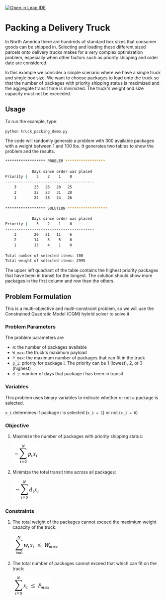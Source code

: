 [![Open in Leap IDE](	
	https://cdn-assets.cloud.dwavesys.com/shared/latest/badges/leapide.svg)](
	https://ide.dwavesys.io/#https://github.com/dwave-training/truck-packing)


# Packing a Delivery Truck

In North America there are hundreds of standard box sizes that consumer goods can be
shipped in. Selecting and loading these different sized parcels onto delivery trucks
makes for a very complex optimization problem, especially when other factors such as
priority shipping and order date are considered.

In this example we consider a simple scenario where we have a single truck and single
box size. We want to choose packages to load onto the truck so that the number of
packages with priority shipping status is maximized and the aggregate transit time is
minimized. The truck's weight and size capacity must not be exceeded.

## Usage

To run the example, type:

`python truck_packing_demo.py`

The code will randomly generate a problem with 300 available packages with a weight between
1 and 100 lbs. It generates two tables to show the problem and the results.

```bash
****************** PROBLEM ******************

            Days since order was placed
Priority |    3    2    1    0
----------------------------------------
    3        23   26   20   25
    2        22   23   31   28
    1        24   28   24   26

****************** SOLUTION ******************

            Days since order was placed
Priority |    3    2    1    0
----------------------------------------
    3        20   21   11    6
    2        14    5    5    0
    1        13    4    1    0

Total number of selected items: 100
Total weight of selected items: 2995
```

The upper left quadrant of the table contains the highest priority packages that have been
in transit for the longest. The solution should show more packages in the first column and
row than the others.

## Problem Formulation

This is a multi-objective and multi-constraint problem, so we will use the Constrained
Quadratic Model (CQM) hybrid solver to solve it.

### Problem Parameters

The problem parameters are

- `N`:     the number of packages available
- `W_max`: the truck's maximum payload
- `P_max`: the maximum number of packages that can fit in the truck
- `p_i`:   priority for package i. The priority can be 1 (lowest), 2, or 3 (highest)
- `d_i`:   number of days that package i has been in transit

### Variables

This problem uses binary variables to indicate whether or not a package is selected.

`x_i` determines if package i is selected (`x_i = 1`) or not (`x_i = 0`)

### Objective

1. Maximize the number of packages with priority shipping status:

    ![readme_images](readme_images/objective_priority.png "obj_priority")

2. Minimize the total transit time across all packages:

    ![readme_images](readme_images/objective_transit.png "obj_transit")

### Constraints

1. The total weight of the packages cannot exceed the maximium weight capacity of the truck:

    ![readme_images](readme_images/constraint_weight.png "constraint_weight")

2. The total number of packages cannot exceed that which can fit on the truck:

    ![readme_images](readme_images/constraint_size.png "constraint_size")
